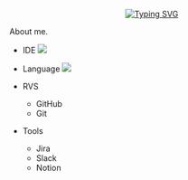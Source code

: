 <div align="center">

[![Typing SVG](https://readme-typing-svg.herokuapp.com/?color=6796e5&lines=hi,+i'm+AOSdeveloper&font=Dancing+Script&size=50&center=true&vCenter=true&width=600&height=80)](https://git.io/typing-svg)
<!--font: https://fonts.google.com/specimen/Redressed   Redressed,Festive -->

</div>

<div align="left"
# 안드로이드 Native 개발자 Big-Jeon입니다!

## About me.

* IDE
  <img src="https://img.shields.io/badge/Android Studio-34A853?style=flat-square&logo=ANDROID&logoColor=green"/>
     
* Language
   <img src="https://img.shields.io/badge/JAVA-#FC390E?style=flat-square&logo=Eclipse IDE&logoColor=#FC390E"/>
     
* RVS
   * GitHub
   * Git
     
* Tools
   * Jira
   * Slack
   * Notion
</div>
